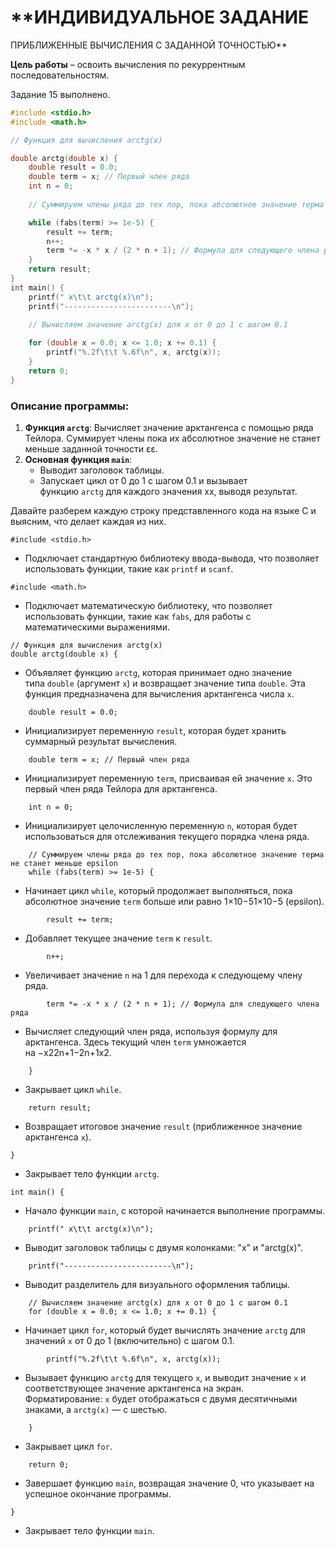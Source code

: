 # **ИНДИВИДУАЛЬНОЕ ЗАДАНИЕ  
ПРИБЛИЖЕННЫЕ ВЫЧИСЛЕНИЯ С ЗАДАННОЙ ТОЧНОСТЬЮ**

**Цель работы** – освоить вычисления по рекуррентным последовательностям.

Задание 15 выполнено.

```C
#include <stdio.h>
#include <math.h>

// Функция для вычисления arctg(x)

double arctg(double x) {
    double result = 0.0;
    double term = x; // Первый член ряда
    int n = 0;
    
    // Суммируем члены ряда до тех пор, пока абсолютное значение терма не станет меньше epsilon

    while (fabs(term) >= 1e-5) {
        result += term;
        n++;
        term *= -x * x / (2 * n + 1); // Формула для следующего члена ряда
    }
    return result;
}
int main() {
    printf(" x\t\t arctg(x)\n");
    printf("------------------------\n");
    
    // Вычисляем значение arctg(x) для x от 0 до 1 с шагом 0.1

    for (double x = 0.0; x <= 1.0; x += 0.1) {
        printf("%.2f\t\t %.6f\n", x, arctg(x));
    }
    return 0;
}
```
### Описание программы:

1. **Функция `arctg`**: Вычисляет значение арктангенса с помощью ряда Тейлора. Суммирует члены пока их абсолютное значение не станет меньше заданной точности εε.
2. **Основная функция `main`**:
    - Выводит заголовок таблицы.
    - Запускает цикл от 0 до 1 с шагом 0.1 и вызывает функцию `arctg` для каждого значения xx, выводя результат.


Давайте разберем каждую строку представленного кода на языке C и выясним, что делает каждая из них.


```
#include <stdio.h>
```

- Подключает стандартную библиотеку ввода-вывода, что позволяет использовать функции, такие как `printf` и `scanf`.


```
#include <math.h>
```

- Подключает математическую библиотеку, что позволяет использовать функции, такие как `fabs`, для работы с математическими выражениями.


```
// Функция для вычисления arctg(x)
double arctg(double x) {
```

- Объявляет функцию `arctg`, которая принимает одно значение типа `double` (аргумент `x`) и возвращает значение типа `double`. Эта функция предназначена для вычисления арктангенса числа `x`.


```
    double result = 0.0;
```

- Инициализирует переменную `result`, которая будет хранить суммарный результат вычисления.


```
    double term = x; // Первый член ряда
```

- Инициализирует переменную `term`, присваивая ей значение `x`. Это первый член ряда Тейлора для арктангенса.


```
    int n = 0;
```

- Инициализирует целочисленную переменную `n`, которая будет использоваться для отслеживания текущего порядка члена ряда.


```
    // Суммируем члены ряда до тех пор, пока абсолютное значение терма не станет меньше epsilon
    while (fabs(term) >= 1e-5) {
```

- Начинает цикл `while`, который продолжает выполняться, пока абсолютное значение `term` больше или равно 1×10−51×10−5 (epsilon).


```
        result += term;
```

- Добавляет текущее значение `term` к `result`.


```
        n++;
```

- Увеличивает значение `n` на 1 для перехода к следующему члену ряда.


```
        term *= -x * x / (2 * n + 1); // Формула для следующего члена ряда
```

- Вычисляет следующий член ряда, используя формулу для арктангенса. Здесь текущий член `term` умножается на −x22n+1−2n+1x2​.


```
    }
```

- Закрывает цикл `while`.


```
    return result;
```

- Возвращает итоговое значение `result` (приближенное значение арктангенса `x`).


```
}
```

- Закрывает тело функции `arctg`.


```
int main() {
```

- Начало функции `main`, с которой начинается выполнение программы.


```
    printf(" x\t\t arctg(x)\n");
```

- Выводит заголовок таблицы с двумя колонками: "x" и "arctg(x)".


```
    printf("------------------------\n");
```

- Выводит разделитель для визуального оформления таблицы.

```
    // Вычисляем значение arctg(x) для x от 0 до 1 с шагом 0.1
    for (double x = 0.0; x <= 1.0; x += 0.1) {
```

- Начинает цикл `for`, который будет вычислять значение `arctg` для значений `x` от 0 до 1 (включительно) с шагом 0.1.


```
        printf("%.2f\t\t %.6f\n", x, arctg(x));
```

- Вызывает функцию `arctg` для текущего `x`, и выводит значение `x` и соответствующее значение арктангенса на экран. Форматирование: `x` будет отображаться с двумя десятичными знаками, а `arctg(x)` — с шестью.


```
    }
```

- Закрывает цикл `for`.


```
    return 0;
```

- Завершает функцию `main`, возвращая значение 0, что указывает на успешное окончание программы.


```
}
```

- Закрывает тело функции `main`.
